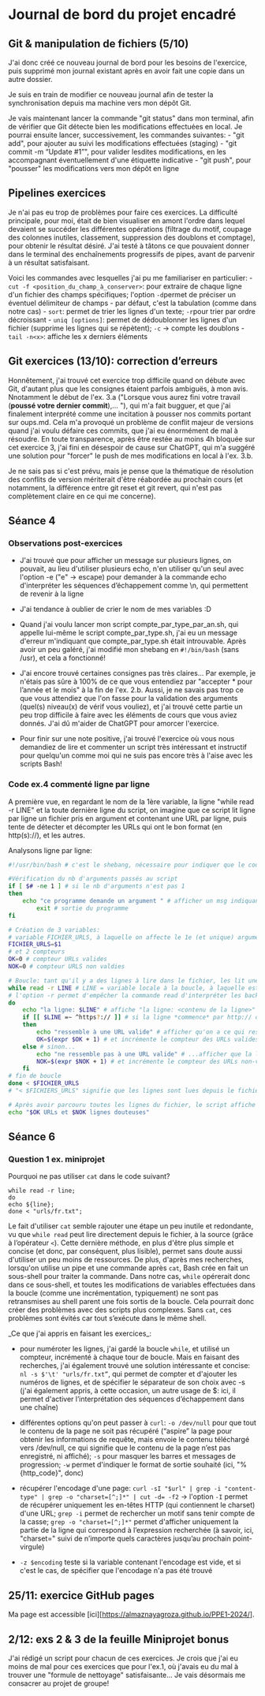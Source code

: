 # Journal de bord du projet encadré


## Git & manipulation de fichiers (5/10)

J'ai donc créé ce nouveau journal de bord pour les besoins de l'exercice, puis supprimé mon journal existant après en avoir fait une copie dans un autre dossier.

Je suis en train de modifier ce nouveau journal afin de tester la synchronisation depuis ma machine vers mon dépôt Git.

Je vais maintenant lancer la commande "git status" dans mon terminal, afin de vérifier que Git détecte bien les modifications effectuées en local.
Je pourrai ensuite lancer, successivement, les commandes suivantes:
    - "git add", pour ajouter au suivi les modifications effectuées (staging)
    - "git commit -m “Update #1”", pour valider lesdites modifications, en les accompagnant éventuellement d'une étiquette indicative
    - "git push", pour "pousser" les modifications vers mon dépôt en ligne


## Pipelines exercices

Je n'ai pas eu trop de problèmes pour faire ces exercices.
La difficulté principale, pour moi, était de bien visualiser en amont l'ordre dans lequel devaient se succéder les différentes opérations (filtrage du motif, coupage des colonnes inutiles, classement, suppression des doublons et comptage), pour obtenir le résultat désiré.
J'ai testé à tâtons ce que pouvaient donner dans le terminal des enchaînements progressifs de pipes, avant de parvenir à un résultat satisfaisant.

Voici les commandes avec lesquelles j'ai pu me familiariser en particulier:
    - `cut -f <position_du_champ_à_conserver>`: pour extraire de chaque ligne d'un fichier des champs spécifiques; l'option `-d`permet de préciser un éventuel délimiteur de champs - par défaut, c'est la tabulation (comme dans notre cas)
    - `sort`: permet de trier les lignes d'un texte; `-r`pour trier par ordre décroissant
    - `uniq [options]`: permet de dédoublonner les lignes d'un fichier (supprime les lignes qui se répètent); `-c` -> compte les doublons
    - `tail -n<x>`: affiche les x derniers éléments


## Git exercices (13/10): correction d’erreurs

Honnêtement, j'ai trouvé cet exercice trop difficile quand on débute avec Git, d'autant plus que les consignes étaient parfois ambiguës, à mon avis. Nnotamment le début de l'ex. 3.a ("Lorsque vous aurez fini votre travail (**poussé votre dernier commit**),... "), qui m'a fait bugguer, et que j'ai finalement interprété comme une incitation à pousser nos commits portant sur oups.md.
Cela m'a provoqué un problème de conflit majeur de versions quand j'ai voulu défaire ces commits, que j'ai eu énormément de mal à résoudre. En toute transparence, après être restée au moins 4h bloquée sur cet exercice 3, j'ai fini en désespoir de cause sur ChatGPT, qui m'a suggéré une solution pour "forcer" le push de mes modifications en local à l'ex. 3.b.

Je ne sais pas si c'est prévu, mais je pense que la thématique de résolution des conflits de version mériterait d'être réabordée au prochain cours (et notamment, la différence entre git reset et git revert, qui n'est pas complètement claire en ce qui me concerne).


## Séance 4

### Observations post-exercices

- J'ai trouvé que pour afficher un message sur plusieurs lignes, on pouvait, au lieu d'utiliser plusieurs echo, n'en utiliser qu'un seul avec l'option -e ("e" -> escape) pour demander à la commande echo d'interpréter les séquences d’échappement comme \n, qui permettent de revenir à la ligne

- J'ai tendance à oublier de crier le nom de mes variables :D

- Quand j'ai voulu lancer mon script compte_par_type_par_an.sh, qui appelle lui-même le script compte_par_type.sh, j'ai eu un message d'erreur m'indiquant que compte_par_type.sh était introuvable. Après avoir un peu galéré, j'ai modifié mon shebang en `#!/bin/bash` (sans /usr), et cela a fonctionné!

- J'ai encore trouvé certaines consignes pas très claires... Par exemple, je n'étais pas sûre à 100% de ce que vous entendiez par "accepter \* pour l’année et le mois" à la fin de l'ex. 2.b. Aussi, je ne savais pas trop ce que vous attendiez que l'on fasse pour la validation des arguments (quel(s) niveau(x) de vérif vous vouliez), et j'ai trouvé cette partie un peu trop difficile à faire avec les éléments de cours que vous aviez donnés. J'ai dû m'aider de ChatGPT pour amorcer l'exercice.

- Pour finir sur une note positive, j'ai trouvé l'exercice où vous nous demandiez de lire et commenter un script très intéressant et instructif pour quelqu'un comme moi qui ne suis pas encore très à l'aise avec les scripts Bash!


### Code ex.4 commenté ligne par ligne

A première vue, en regardant le nom de la 1ère variable, la ligne "while read -r LINE" et la toute dernière ligne du script, on imagine que ce script lit ligne par ligne un fichier pris en argument et contenant une URL par ligne, puis tente de détecter et décompter les URLs qui ont le bon format (en http(s)://), et les autres.

Analysons ligne par ligne:

```bash
#!/usr/bin/bash # c'est le shebang, nécessaire pour indiquer que le code doit être interprété par bash, ainsi que le chemin où trouver bash

#Vérification du nb d'arguments passés au script
if [ $# -ne 1 ] # si le nb d'arguments n'est pas 1
then
	echo "ce programme demande un argument " # afficher un msg indiquant que le programme nécessite un argument
		exit # sortie du programme
fi

# Création de 3 variables:
# variable FICHIER_URLS, à laquelle on affecte le 1e (et unique) argument passé au script (vu son nom: fichier contenant des URLS)
FICHIER_URLS=$1
# et 2 compteurs
OK=0 # compteur URLs valides
NOK=0 # compteur URLS non valdies

# Boucle: tant qu'il y a des lignes à lire dans le fichier, les lit une à une
while read -r LINE # LINE = variable locale à la boucle, à laquelle est affecté à chaque tour de boucle le contenu de chaque ligne
# l'option -r permet d'empêcher la commande read d'interpréter les backlslashes contenus dans les lignes comme des caractères d'échappement
do
	echo "la ligne: $LINE" # affiche "la ligne: <contenu de la ligne>" à chaque tour de boucle
	if [[ $LINE =∼ ^https?:// ]] # si la ligne *commence* par http:// ou https:// ('s' optionnel)
	then
		echo "ressemble à une URL valide" # afficher qu'on a ce qui ressemble à une URL valide
		OK=$(expr $OK + 1) # et incrémente le compteur des URLs valides (OK)
	else # sinon...
		echo "ne ressemble pas à une URL valide" # ...afficher que la ligne ne ressemble pas à une URL valide
		NOK=$(expr $NOK + 1) # et incrémente le compteur des URLs non-valides (NOK)
	fi
# fin de boucle
done < $FICHIER_URLS
# "< $FICHIERS_URLS" signifie que les lignes sont lues depuis le fichier FICHIER_URLS passé en argument au script

# Après avoir parcouru toutes les lignes du fichier, le script affiche un msg final avec le total des URLs valides et non-valides détectées
echo "$OK URLs et $NOK lignes douteuses"
```


## Séance 6

### Question 1 ex. miniprojet

Pourquoi ne pas utiliser `cat` dans le code suivant?

```
while read -r line;
do
echo ${line};
done < "urls/fr.txt";
```

Le fait d'utiliser `cat` semble rajouter une étape un peu inutile et redondante, vu que `while read` peut lire directement depuis le fichier, à la source (grâce à l’opérateur `<`). Cette dernière méthode, en plus d'être plus simple et concise (et donc, par conséquent, plus lisible), permet sans doute aussi d'utiliser un peu moins de ressources.
De plus, d'après mes recherches, lorsqu'on utilise un pipe et une commande après `cat`, Bash crée en fait un sous-shell pour traiter la commande. Dans notre cas, `while` opérerait donc dans ce sous-shell, et toutes les modifications de variables effectuées dans la boucle (comme une incrémentation, typiquement) ne sont pas retransmises au shell parent une fois sortis de la boucle. Cela pourrait donc créer des problèmes avec des scripts plus complexes. Sans `cat`, ces problèmes sont évités car tout s’exécute dans le même shell.


\_Ce que j'ai appris en faisant les exercices\_:

- pour numéroter les lignes, j'ai gardé la boucle `while`, et utilisé un compteur, incrémenté à chaque tour de boucle. Mais en faisant des recherches, j'ai également trouvé une solution intéressante et concise: `nl -s $'\t' "urls/fr.txt”`, qui permet de compter et d'ajouter les numéros de lignes, et de spécifier le séparateur de son choix avec -s (j'ai également appris, à cette occasion, un autre usage de $: ici, il permet d'activer l’interprétation des séquences d’échappement dans une chaîne)

- différentes options qu'on peut passer à `curl`: `-o /dev/null` pour que tout le contenu de la page ne soit pas récupéré (“aspire” la page pour obtenir les informations de requête, mais envoie le contenu téléchargé vers /dev/null, ce qui signifie que le contenu de la page n’est pas enregistré, ni affiché); `-s` pour masquer les barres et messages de progression; `-w` permet d'indiquer le format de sortie souhaité (ici, "%{http_code}", donc)

- récupérer l'encodage d'une page: `curl -sI "$url" | grep -i "content-type" | grep -o "charset=[^;]*" | cut -d= -f2` -> l'option `-I` permet de récupérer uniquement les en-têtes HTTP (qui contiennent le charset) d'une URL; `grep -i` permet de rechercher un motif sans tenir compte de la casse; `grep -o "charset=[^;]*"` permet d'afficher uniquement la partie de la ligne qui correspond à l’expression recherchée (à savoir, ici, "charset=" suivi de n’importe quels caractères jusqu’au prochain point-virgule)

- `-z $encoding` teste si la variable contenant l'encodage est vide, et si c'est le cas, de spécifier que l'encodage n'a pas été trouvé


## 25/11: exercice GitHub pages

Ma page est accessible [ici][https://almaznayagroza.github.io/PPE1-2024/].


## 2/12: exs 2 & 3 de la feuille Miniprojet bonus

J'ai rédigé un script pour chacun de ces exercices. Je crois que j'ai eu moins de mal pour ces exercices que pour l'ex.1, où j'avais eu du mal à trouver une "formule de nettoyage" satisfaisante...
Je vais désormais me consacrer au projet de groupe!
